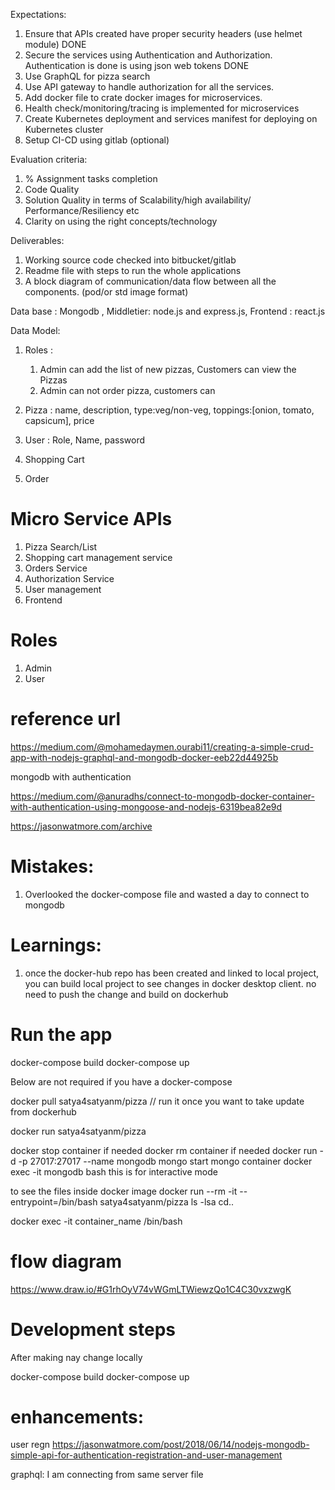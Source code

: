 
Expectations:
1. Ensure that APIs created have proper security headers (use helmet module)   DONE
2. Secure the services using Authentication and Authorization. Authentication is done is using json web tokens  DONE
3. Use GraphQL for pizza search
4. Use API gateway to handle authorization for all the services.
5. Add docker file to crate docker images for microservices.
6. Health check/monitoring/tracing is implemented for microservices
7. Create Kubernetes deployment and services manifest for deploying on Kubernetes cluster
8. Setup CI-CD using gitlab (optional)


Evaluation criteria:
1. % Assignment tasks completion
2. Code Quality
3. Solution Quality in terms of Scalability/high availability/ Performance/Resiliency etc
4. Clarity on using the right concepts/technology

Deliverables:
1. Working source code checked into bitbucket/gitlab
2. Readme file with steps to run the whole applications
3. A block diagram of communication/data flow between all the components. (pod/or std image format)



Data base : Mongodb , Middletier: node.js and express.js, Frontend : react.js



Data Model:
1. Roles :
    1. Admin can add the list of new pizzas, Customers can view the Pizzas
    2. Admin can not order pizza, customers can

2. Pizza : name, description, type:veg/non-veg, toppings:[onion, tomato, capsicum], price
3. User : Role, Name, password
4. Shopping Cart
5. Order



Micro Service APIs
=====================================
1. Pizza Search/List
2. Shopping cart management service
3. Orders Service
4. Authorization Service
5. User management
6. Frontend

Roles
=====================================
1. Admin
2. User








reference url
================================
https://medium.com/@mohamedaymen.ourabi11/creating-a-simple-crud-app-with-nodejs-graphql-and-mongodb-docker-eeb22d44925b


mongodb with authentication

https://medium.com/@anuradhs/connect-to-mongodb-docker-container-with-authentication-using-mongoose-and-nodejs-6319bea82e9d


https://jasonwatmore.com/archive


Mistakes:
================================
1. Overlooked the docker-compose file and wasted a day to connect to mongodb


Learnings:
================================
1. once the docker-hub repo has been created and linked to local project,
    you can build local project to see changes in docker desktop client.
    no need to push the change and build on dockerhub





Run the app
================================
docker-compose build
docker-compose up


Below are not required if you have a docker-compose

docker pull satya4satyanm/pizza  // run it once you want to take update from dockerhub

docker run satya4satyanm/pizza

docker stop container if needed
docker rm container if needed
docker run -d -p 27017:27017 --name mongodb mongo      start mongo container
docker exec -it mongodb bash    this is for interactive mode


to see the files inside docker image 
docker run --rm -it --entrypoint=/bin/bash satya4satyanm/pizza
ls -lsa
cd..

docker exec -it container_name /bin/bash



flow diagram
================================
https://www.draw.io/#G1rhOyV74vWGmLTWiewzQo1C4C30vxzwgK




Development steps
=================================
After making nay change locally

docker-compose build
docker-compose up


enhancements:
==================================
user regn
https://jasonwatmore.com/post/2018/06/14/nodejs-mongodb-simple-api-for-authentication-registration-and-user-management



graphql:
I am connecting from same server file
